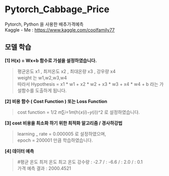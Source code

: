 # Pytorch_Cabbage_Price
Pytorch, Python 을 사용한 배추가격예측 <br>
Kaggle - Me : https://www.kaggle.com/coolfamily77

## 모델 학습 <br>
**[1] H(x) = Wx+b  함수로 가설을 설정하였습니다.**  <br>
 > 평균온도 x1 , 최저온도 x2 , 최대온량 x3 , 강우량 x4<br>
  weight 는 w1,w2,w3,w4 <br>
  따라서 Hypothesis = x1 * w1 + x2 * w2 + x3 * w3 + x4 * w4 + b 라는 가설함수를 도출하게 됩니다.<br>
    
**[2] 비용 함수 ( Cost Function ) 또는 Loss Function** <br>
 > cost function = 1/2 𝑚∑𝑖=1𝑚(ℎ(𝑥(𝑖)−𝑦(𝑖))^2 로 설정하였습니다. <br>
 
**[3] cost 비용을 최소화 하기 위한 최적화 알고리즘 / 경사하강법** <br>
 > learning _ rate = 0.000005 로 설정하였으며,<br>
   epoch = 200001 만큼 학습하였습니다.<br>
   
**[4] 데이터 예측**<br>
 > #평균 온도 최저 온도 최고 온도 강수량 : -2.7 / : -6.6 / : 2.0 / : 0.1<br>
  가격 예측 결과  : 2000.4521 <br>
    
